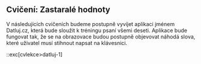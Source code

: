## Cvičení: Zastaralé hodnoty

V následujících cvičeních budeme postupně vyvíjet aplikaci jménem Datluj.cz, která bude sloužit k tréningu psaní všemi deseti. Aplikace bude fungovat tak, že se na obrazovace budou postupně objevovat náhodá slova, které uživatel musí stihnout napsat na klávesnici. 

::exc[cvlekce>datluj-1]